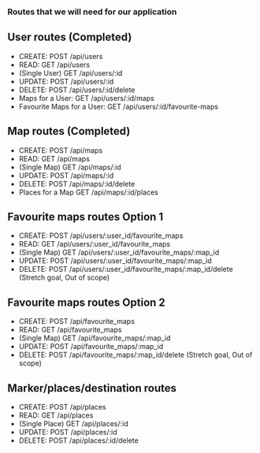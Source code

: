 ### Routes that we will need for our application

## User routes (Completed)

* CREATE:          POST /api/users
* READ:            GET  /api/users
* (Single User)    GET  /api/users/:id
* UPDATE:          POST /api/users/:id
* DELETE:          POST /api/users/:id/delete
* Maps for a User: GET  /api/users/:id/maps
* Favourite Maps for a User: GET  /api/users/:id/favourite-maps

## Map routes (Completed)

* CREATE:           POST /api/maps
* READ:             GET  /api/maps
* (Single Map)      GET  /api/maps/:id
* UPDATE:           POST /api/maps/:id
* DELETE:           POST /api/maps/:id/delete
* Places for a Map  GET  /api/maps/:id/places

## Favourite maps routes Option 1

* CREATE:      POST /api/users/:user_id/favourite_maps
* READ:        GET  /api/users/:user_id/favourite_maps
* (Single Map) GET  /api/users/:user_id/favourite_maps/:map_id
* UPDATE:      POST /api/users/:user_id/favourite_maps/:map_id
* DELETE:      POST /api/users/:user_id/favourite_maps/:map_id/delete (Stretch goal, Out of scope)

## Favourite maps routes Option 2

* CREATE:      POST /api/favourite_maps
* READ:        GET  /api/favourite_maps
* (Single Map) GET  /api/favourite_maps/:map_id
* UPDATE:      POST /api/favourite_maps/:map_id
* DELETE:      POST /api/favourite_maps/:map_id/delete (Stretch goal, Out of scope)

## Marker/places/destination routes

* CREATE:        POST /api/places
* READ:          GET  /api/places
* (Single Place) GET  /api/places/:id
* UPDATE:        POST /api/places/:id
* DELETE:        POST /api/places/:id/delete

